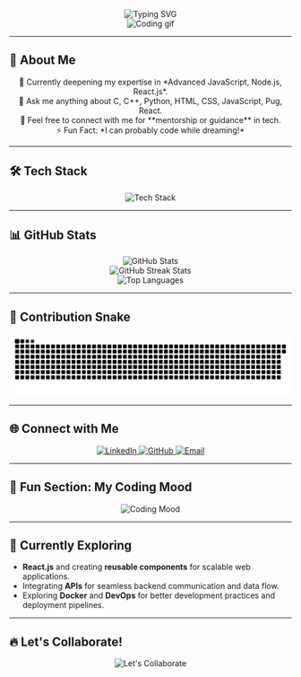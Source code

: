 <div align="center">
  <img src="https://readme-typing-svg.demolab.com?font=Fira+Code&size=27&pause=599&color=F75C7E&center=true&vCenter=true&width=620&lines=Hello%2C+I'm+Mohidul+Haque!+;Full+Stack+Developer+%7C+Tech+Enthusiast" alt="Typing SVG" />
</div>

<div align="center">
  <img src="https://media.giphy.com/media/qgQUggAC3Pfv687qPC/giphy.gif" alt="Coding gif" width="380" height="auto" />
</div>

---

## 🚀 About Me

<div align="center">
  <p>
    🌱 Currently deepening my expertise in *Advanced JavaScript, Node.js, React.js*.<br>
    🤝 Ask me anything about C, C++, Python, HTML, CSS, JavaScript, Pug, React.<br>
    💬 Feel free to connect with me for **mentorship or guidance** in tech.<br>
    ⚡ Fun Fact: *I can probably code while dreaming!*<br>
  </p>
</div>

---

## 🛠️ Tech Stack

<div align="center">
  <img src="https://skillicons.dev/icons?i=html,css,js,react,nodejs,python,c,cpp,mongodb,mysql,docker,linux" alt="Tech Stack" />
</div>

---

## 📊 GitHub Stats

<div align="center">
  <img src="https://github-readme-stats.vercel.app/api?username=mohidul-hq&show_icons=true&theme=highcontrast" alt="GitHub Stats" />
  <br />
  <img src="https://github-readme-streak-stats.herokuapp.com/?user=mohidul-hq&theme=highcontrast" alt="GitHub Streak Stats" />
  <br />
  <img src="https://github-readme-stats.vercel.app/api/top-langs/?username=mohidul-hq&layout=compact&theme=highcontrast" alt="Top Languages" />
</div>

---

## 🐍 Contribution Snake

<div align="center">
  <img src="https://github.com/mohidul-hq/mohidul-hq/blob/output/github-snake-dark.svg" alt="GitHub Snake" />
</div>

---

## 🌐 Connect with Me

<div align="center">
  <a href="https://linkedin.com/in/mohidul-haque-268b7933a" target="_blank">
    <img src="https://img.shields.io/badge/LinkedIn-blue?style=for-the-badge&logo=linkedin" alt="LinkedIn" />
  </a>
  <a href="https://github.com/mohidul-hq" target="_blank">
    <img src="https://img.shields.io/badge/GitHub-black?style=for-the-badge&logo=github" alt="GitHub" />
  </a>
  <a href="mailto:mohidul71@outlook.com">
    <img src="https://img.shields.io/badge/Email-%23D14836?style=for-the-badge&logo=gmail" alt="Email" />
  </a>
</div>

---

## 🎨 Fun Section: My Coding Mood

<div align="center">
  <img src="https://media.giphy.com/media/L1R1tvI9svkIWwpVYr/giphy.gif" alt="Coding Mood" width="500" />
</div>

---

## 🎯 Currently Exploring

- **React.js** and creating **reusable components** for scalable web applications.
- Integrating **APIs** for seamless backend communication and data flow.
- Exploring **Docker** and **DevOps** for better development practices and deployment pipelines.

---

## 🔥 Let's Collaborate!

<div align="center">
  <img src="https://readme-typing-svg.demolab.com?font=Fira+Code&size=24&pause=500&color=Blue&center=true&vCenter=true&width=465&lines=I+Love+Learning+%26+Building;Let's+Code+Something+Amazing!+%F0%9F%9A%80" alt="Let's Collaborate" />
</div>
